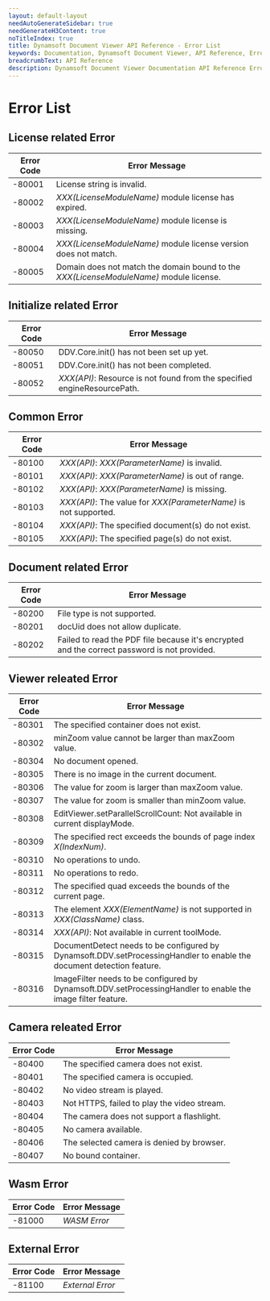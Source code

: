 ```yaml
---
layout: default-layout
needAutoGenerateSidebar: true
needGenerateH3Content: true
noTitleIndex: true
title: Dynamsoft Document Viewer API Reference - Error List
keywords: Documentation, Dynamsoft Document Viewer, API Reference, Error List
breadcrumbText: API Reference
description: Dynamsoft Document Viewer Documentation API Reference Error List Page
---
```


# Error List

## License related Error

 Error Code | Error Message                                          
 ---------- | ------------------------------------------------------ 
 -80001     | License string is invalid.                             
 -80002     | *XXX(LicenseModuleName)* module license has expired.                        
 -80003     | *XXX(LicenseModuleName)* module license is missing.                         
 -80004     | *XXX(LicenseModuleName)* module license version does not match.             
 -80005     | Domain does not match the domain bound to the *XXX(LicenseModuleName)* module license. 

## Initialize related Error

 Error Code | Error Message                                    
 ---------- | ------------------------------------------------ 
 -80050     | DDV.Core.init() has not been set up yet. 
 -80051     | DDV.Core.init() has not been completed.  
 -80052     | *XXX(API)*: Resource is not found from the specified engineResourcePath.

## Common Error

 Error Code | Error Message                                                
 ---------- | ------------------------------------------------------------ 
 -80100     | *XXX(API)*: *XXX(ParameterName)* is invalid.          
 -80101     | *XXX(API)*: *XXX(ParameterName)* is out of range.     
 -80102     | *XXX(API)*: *XXX(ParameterName)* is missing.          
 -80103     | *XXX(API)*: The value for *XXX(ParameterName)* is not supported. 
 -80104     | *XXX(API)*: The specified document(s) do not exist.  
 -80105     | *XXX(API)*: The specified page(s) do not exist.      

## Document related Error

 Error Code | Error Message                                 
 ---------- | --------------------------------------------- 
 -80200     | File type is not supported.                   
 -80201     | docUid does not allow duplicate.              
 -80202     | Failed to read the PDF file because it's encrypted and the correct password is not provided. 

## Viewer releated Error

 Error Code | Error Message                                                
 ---------- | ------------------------------------------------------------ 
 -80301     | The specified container does not exist.                      
 -80302     | minZoom value cannot be larger than maxZoom value.           
 -80304     | No document opened.                                          
 -80305     | There is no image in the current document.                   
 -80306     | The value for zoom is larger than maxZoom value.             
 -80307     | The value for zoom is smaller than minZoom value.            
 -80308     | EditViewer.setParallelScrollCount: Not available in current displayMode. 
 -80309     | The specified rect exceeds the bounds of page index *X(IndexNum)*. 
 -80310     | No operations to undo.                                       
 -80311     | No operations to redo.                                       
 -80312     | The specified quad exceeds the bounds of the current page.   
 -80313     | The element *XXX(ElementName)* is not supported in *XXX(ClassName)* class.               
 -80314     | *XXX(API)*: Not available in current toolMode.       
 -80315     | DocumentDetect needs to be configured by Dynamsoft.DDV.setProcessingHandler to enable the document detection feature. 
 -80316     | ImageFilter needs to be configured by Dynamsoft.DDV.setProcessingHandler to enable the image filter feature. 

## Camera releated Error

 Error Code | Error Message                               
 ---------- | ------------------------------------------- 
 -80400     | The specified camera does not exist.        
 -80401     | The specified camera is occupied.           
 -80402     | No video stream is played.                  
 -80403     | Not HTTPS, failed to play the video stream. 
 -80404     | The camera does not support a flashlight.   
 -80405     | No camera available.                        
 -80406     | The selected camera is denied by browser.   
 -80407     | No bound container.                         


## Wasm Error

 Error Code | Error Message  
------------|----------------
 -81000     | *WASM Error*     

## External Error

 Error Code | Error Message  
------------|----------------
 -81100     | *External Error*     
